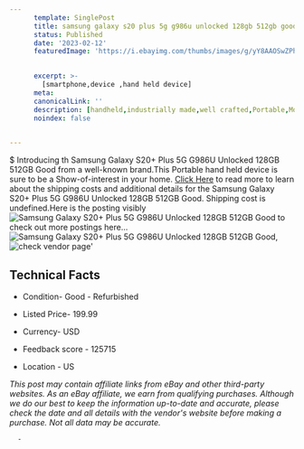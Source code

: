 ```yaml
---
      template: SinglePost
      title: samsung galaxy s20 plus 5g g986u unlocked 128gb 512gb good
      status: Published
      date: '2023-02-12'
      featuredImage: 'https://i.ebayimg.com/thumbs/images/g/yY8AAOSwZPhjxZDy/s-l225.jpg'
       

      excerpt: >-
        [smartphone,device ,hand held device]
      meta:
      canonicalLink: ''
      description: [handheld,industrially made,well crafted,Portable,Mobile,Compact,Convenient,Lightweight,Maneuverable,Man-portable,Miniature,Carriable,Hand-held,Light,Holdable,Transportable,Mobile device,Pocket-sized,On-the-go,Wireless,Cordless,Compact size,Convenient size, smartphone,device ,hand held device]
      noindex: false
      

---
```

$
      Introducing th Samsung Galaxy S20+ Plus 5G G986U Unlocked 128GB 512GB Good from a well-known brand.This Portable hand held device is sure to be a Show-of-interest in your home. [Click Here](https://www.ebay.com/itm/144908235625?hash=item21bd343369%3Ag%3AyY8AAOSwZPhjxZDy&mkevt=1&mkcid=1&mkrid=711-53200-19255-0&campid=%253CePNCampaignId%253E&customid=%253CreferenceId%253E&toolid=10049) to read more to learn about the shipping costs and additional details for the Samsung Galaxy S20+ Plus 5G G986U Unlocked 128GB 512GB Good. Shipping cost is undefined.Here is the posting visibly ![Samsung Galaxy S20+ Plus 5G G986U Unlocked 128GB 512GB Good](https://i.ebayimg.com/thumbs/images/g/yY8AAOSwZPhjxZDy/s-l225.jpg) to check out more postings here... ![Samsung Galaxy S20+ Plus 5G G986U Unlocked 128GB 512GB Good](https://i.ebayimg.com/images/g/yY8AAOSwZPhjxZDy/s-l1200.jpg), ![check vendor page](https://origin-galleryplus.ebayimg.com/ws/web/144908235625_2_0_1/225x225.jpg,https://origin-galleryplus.ebayimg.com/ws/web/144908235625_3_0_1/225x225.jpg,https://origin-galleryplus.ebayimg.com/ws/web/144908235625_4_0_1/225x225.jpg,https://origin-galleryplus.ebayimg.com/ws/web/144908235625_5_0_1/225x225.jpg,https://origin-galleryplus.ebayimg.com/ws/web/144908235625_6_0_1/225x225.jpg)'

      

 ## Technical Facts 



     
      

 - Condition- Good - Refurbished 


      

 - Listed Price- 199.99 


      

 - Currency- USD 


      

 - Feedback score - 125715 


      

 - Location - US 


      
      

 *_This post may contain affiliate links from eBay and other third-party websites. As an eBay affiliate, we earn from qualifying purchases. Although we do our best to keep the information up-to-date and accurate, please check the date and all details with the vendor's website before making a purchase. Not all data may be accurate._*




      -
